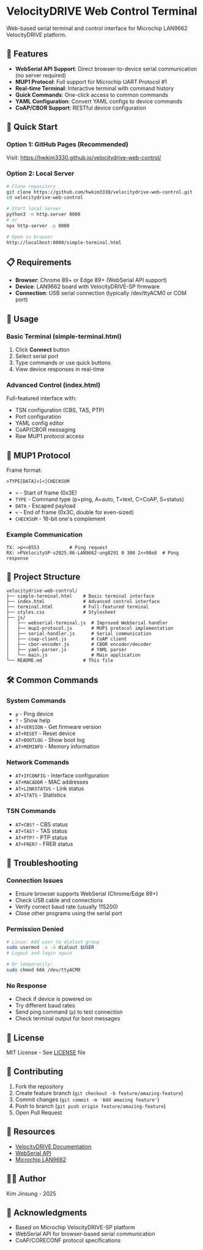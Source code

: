 # VelocityDRIVE Web Control Terminal

Web-based serial terminal and control interface for Microchip LAN9662 VelocityDRIVE platform.

## 🌟 Features

- **WebSerial API Support**: Direct browser-to-device serial communication (no server required)
- **MUP1 Protocol**: Full support for Microchip UART Protocol #1
- **Real-time Terminal**: Interactive terminal with command history
- **Quick Commands**: One-click access to common commands
- **YAML Configuration**: Convert YAML configs to device commands
- **CoAP/CBOR Support**: RESTful device configuration

## 🚀 Quick Start

### Option 1: GitHub Pages (Recommended)
Visit: https://hwkim3330.github.io/velocitydrive-web-control/

### Option 2: Local Server
```bash
# Clone repository
git clone https://github.com/hwkim3330/velocitydrive-web-control.git
cd velocitydrive-web-control

# Start local server
python3 -m http.server 8000
# or
npx http-server -p 8000

# Open in browser
http://localhost:8000/simple-terminal.html
```

## 📋 Requirements

- **Browser**: Chrome 89+ or Edge 89+ (WebSerial API support)
- **Device**: LAN9662 board with VelocityDRIVE-SP firmware
- **Connection**: USB serial connection (typically /dev/ttyACM0 or COM port)

## 🎯 Usage

### Basic Terminal (simple-terminal.html)
1. Click **Connect** button
2. Select serial port
3. Type commands or use quick buttons
4. View device responses in real-time

### Advanced Control (index.html)
Full-featured interface with:
- TSN configuration (CBS, TAS, PTP)
- Port configuration
- YAML config editor
- CoAP/CBOR messaging
- Raw MUP1 protocol access

## 🔧 MUP1 Protocol

Frame format:
```
>TYPE[DATA]<[<]CHECKSUM
```

- `>` - Start of frame (0x3E)
- `TYPE` - Command type (p=ping, A=auto, T=text, C=CoAP, S=status)
- `DATA` - Escaped payload
- `<` - End of frame (0x3C, double for even-sized)
- `CHECKSUM` - 16-bit one's complement

### Example Communication
```
TX: >p<<8553           # Ping request
RX: >PVelocitySP-v2025.06-LAN9662-ung8291 0 300 2<<98e8  # Pong response
```

## 📁 Project Structure

```
velocitydrive-web-control/
├── simple-terminal.html    # Basic terminal interface
├── index.html              # Advanced control interface
├── terminal.html           # Full-featured terminal
├── styles.css              # Stylesheet
├── js/
│   ├── webserial-terminal.js  # Improved WebSerial handler
│   ├── mup1-protocol.js       # MUP1 protocol implementation
│   ├── serial-handler.js      # Serial communication
│   ├── coap-client.js         # CoAP client
│   ├── cbor-encoder.js        # CBOR encoder/decoder
│   ├── yaml-parser.js         # YAML parser
│   └── main.js                # Main application
└── README.md               # This file
```

## 🛠️ Common Commands

### System Commands
- `p` - Ping device
- `?` - Show help
- `AT+VERSION` - Get firmware version
- `AT+RESET` - Reset device
- `AT+BOOTLOG` - Show boot log
- `AT+MEMINFO` - Memory information

### Network Commands
- `AT+IFCONFIG` - Interface configuration
- `AT+MACADDR` - MAC addresses
- `AT+LINKSTATUS` - Link status
- `AT+STATS` - Statistics

### TSN Commands
- `AT+CBS?` - CBS status
- `AT+TAS?` - TAS status
- `AT+PTP?` - PTP status
- `AT+FRER?` - FRER status

## 🐛 Troubleshooting

### Connection Issues
- Ensure browser supports WebSerial (Chrome/Edge 89+)
- Check USB cable and connections
- Verify correct baud rate (usually 115200)
- Close other programs using the serial port

### Permission Denied
```bash
# Linux: Add user to dialout group
sudo usermod -a -G dialout $USER
# Logout and login again

# Or temporarily:
sudo chmod 666 /dev/ttyACM0
```

### No Response
- Check if device is powered on
- Try different baud rates
- Send ping command (`p`) to test connection
- Check terminal output for boot messages

## 📄 License

MIT License - See [LICENSE](LICENSE) file

## 🤝 Contributing

1. Fork the repository
2. Create feature branch (`git checkout -b feature/amazing-feature`)
3. Commit changes (`git commit -m 'Add amazing feature'`)
4. Push to branch (`git push origin feature/amazing-feature`)
5. Open Pull Request

## 🔗 Resources

- [VelocityDRIVE Documentation](https://microchip-ung.github.io/velocitydrivesp-documentation/)
- [WebSerial API](https://developer.mozilla.org/en-US/docs/Web/API/Web_Serial_API)
- [Microchip LAN9662](https://www.microchip.com/en-us/product/lan9662)

## 👨‍💻 Author

Kim Jinsung - 2025

## 🙏 Acknowledgments

- Based on Microchip VelocityDRIVE-SP platform
- WebSerial API for browser-based serial communication
- CoAP/CORECONF protocol specifications